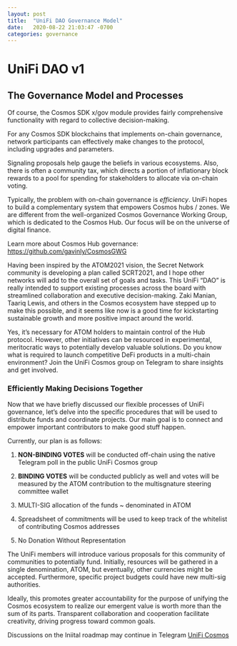 ```yaml
---
layout: post
title:  "UniFi DAO Governance Model"
date:   2020-08-22 21:03:47 -0700
categories: governance
---
```


# UniFi DAO v1
## The Governance Model and Processes

Of course, the Cosmos SDK x/gov module provides fairly comprehensive functionality with regard to collective decision-making. 

For any Cosmos SDK blockchains that implements on-chain governance, network participants can effectively make changes to the protocol, including upgrades and parameters. 

Signaling proposals help gauge the beliefs in various ecosystems. Also, there is often a community tax, which directs a portion of inflationary block rewards to a pool for spending for stakeholders to allocate via on-chain voting.

Typically, the problem with on-chain governance is *efficiency*. UniFi hopes to build a complementary system that empowers Cosmos hubs / zones. We are different from the well-organized Cosmos Governance Working Group, which is dedicated to the Cosmos Hub. Our focus will be on the universe of digital finance.

Learn more about Cosmos Hub governance: https://github.com/gavinly/CosmosGWG

Having been inspired by the ATOM2021 vision, the Secret Network community is developing a plan called SCRT2021, and I hope other networks will add to the overall set of goals and tasks. This UniFi “DAO” is really intended to support existing processes across the board with streamlined collaboration and executive decision-making. Zaki Manian, Taariq Lewis, and others in the Cosmos ecosystem have stepped up to make this possible, and it seems like now is a good time for kickstarting sustainable growth and more positive impact around the world.

Yes, it’s necessary for ATOM holders to maintain control of the Hub protocol. However, other initiatives can be resourced in experimental, meritocratic ways to potentially develop valuable solutions. Do you know what is required to launch competitive DeFi products in a multi-chain environment? Join the UniFi Cosmos group on Telegram to share insights and get involved.

### Efficiently Making Decisions Together
Now that we have briefly discussed our flexible processes of UniFi governance, let’s delve into the specific procedures that will be used to distribute funds and coordinate projects. Our main goal is to connect and empower important contributors to make good stuff happen.

Currently, our plan is as follows:

1. **NON-BINDING VOTES** will be conducted off-chain using the native Telegram poll in the public UniFi Cosmos group

2. **BINDING VOTES** will be conducted publicly as well and votes will be measured by the ATOM contribution to the multisgnature steering committee wallet
3. MULTI-SIG allocation of the funds ~ denominated in ATOM
4. Spreadsheet of commitments will be used to keep track of the whitelist of contributing Cosmos addresses
5. No Donation Without Representation

The UniFi members will introduce various proposals for this community of communities to potentially fund. Initially, resources will be gathered in a single denomination, ATOM, but eventually, other currencies might be accepted. Furthermore, specific project budgets could have new multi-sig authorities.

Ideally, this promotes greater accountability for the purpose of unifying the Cosmos ecosystem to realize our emergent value is worth more than the sum of its parts. Transparent collaboration and cooperation facilitate creativity, driving progress toward common goals.


Discussions on the Iniital roadmap may continue in Telegram
[UniFi Cosmos](https://t.me/unificosmos)
